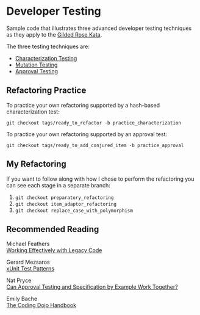 Developer Testing
=================

Sample code that illustrates three advanced developer testing techniques as they apply to the [Gilded Rose Kata](http://craftsmanship.sv.cmu.edu/exercises/gilded-rose-kata).

The three testing techniques are:
* [Characterization Testing](http://www.artima.com/weblogs/viewpost.jsp?thread=198296)
* [Mutation Testing](http://github.com/mbj/mutant)
* [Approval Testing](http://github.com/kytrinyx/approvals)


Refactoring Practice
--------------------

To practice your own refactoring supported by a hash-based characterization test:

`git checkout tags/ready_to_refactor -b practice_characterization`

To practice your own refactoring supported by an approval test:

`git checkout tags/ready_to_add_conjured_item -b practice_approval`


My Refactoring
--------------

If you want to follow along with how I chose to perform the refactoring you can see each stage in a separate branch:

  1. `git checkout preparatory_refactoring`
  2. `git checkout item_adaptor_refactoring`
  3. `git checkout replace_case_with_polymorphism`


Recommended Reading
-------------------

Michael Feathers  
[Working Effectively with Legacy Code](http://www.informit.com/store/working-effectively-with-legacy-code-9780131177055)

Gerard Mezsaros  
[xUnit Test Patterns](http://www.informit.com/store/xunit-test-patterns-refactoring-test-code-9780131495050)

Nat Pryce  
[Can Approval Testing and Specification by Example Work Together?](http://www.natpryce.com/articles/000801.html)

Emily Bache    
[The Coding Dojo Handbook](https://leanpub.com/codingdojohandbook)
